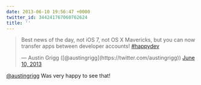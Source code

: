 ```yaml
---
date: 2013-06-10 19:56:47 +0000
twitter_id: 344241767060762624
title: ''
---
```


<blockquote class="twitter-tweet"><p lang="en" dir="ltr">Best news of the day, not iOS 7, not OS X Mavericks, but you can now transfer apps between developer accounts! <a href="https://twitter.com/hashtag/happydev?src=hash&amp;ref_src=twsrc%5Etfw">#happydev</a></p>&mdash; Austin Grigg ([@austingrigg](https://twitter.com/austingrigg)) <a href="https://twitter.com/austingrigg/status/344233498942517249?ref_src=twsrc%5Etfw">June 10, 2013</a></blockquote>
<script async src="https://platform.twitter.com/widgets.js" charset="utf-8"></script>

[@austingrigg](https://twitter.com/austingrigg) Was very happy to see that!
